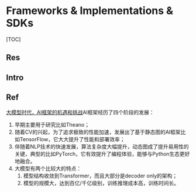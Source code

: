 # Frameworks & Implementations & SDKs

[TOC]



## Res


## Intro


## Ref
[11 个 AI 和机器学习模型的开源框架]: https://www.finclip.com/news/f/2134.html

[机器学习必知的15大框架 - 阿里云云栖号的文章 - 知乎]: https://zhuanlan.zhihu.com/p/31714401


[🤔 机器学习训练框架概述]: https://qiankunli.github.io/2022/03/02/ml_framework.html

[大模型时代，AI框架的机遇和挑战](https://mp.weixin.qq.com/s/h7UsG1FU8eqbeE04MtP67Q)AI框架经历了四个阶段的发展：

1. 早期主要用于研究比如Theano；
2. 随着CV的兴起，为了追求极致的性能加速，发展出了基于静态图的AI框架比如TensorFlow，它大大提升了性能和部署效率；
3. 伴随着NLP技术的快速发展，算法复杂度大幅提升，动态图成了提升易用性的关键，典型的比如PyTorch，它有效提升了编程体验，能够与Python生态更好地融合。
4. 大模型有两个比较大的特点：
    1. 模型结构收敛到Transformer，而且大部分是decoder only的架构；
    2. 模型的规模大，达到百亿/千亿级别，训练推理成本高，训练时间长。

